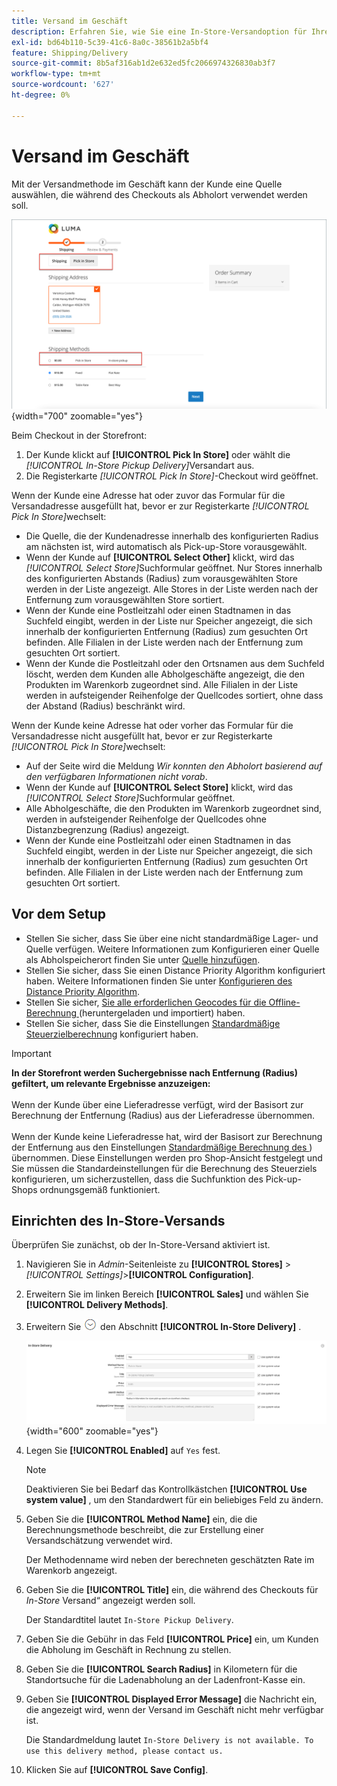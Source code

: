 ```yaml
---
title: Versand im Geschäft
description: Erfahren Sie, wie Sie eine In-Store-Versandoption für Ihren Store einrichten.
exl-id: bd64b110-5c39-41c6-8a0c-38561b2a5bf4
feature: Shipping/Delivery
source-git-commit: 8b5af316ab1d2e632ed5fc2066974326830ab3f7
workflow-type: tm+mt
source-wordcount: '627'
ht-degree: 0%

---
```


# Versand im Geschäft

Mit der Versandmethode im Geschäft kann der Kunde eine Quelle auswählen, die während des Checkouts als Abholort verwendet werden soll.

![In-Store-Versandmethode an der Kasse](./assets/luma-in-store-example.png){width="700" zoomable="yes"}

Beim Checkout in der Storefront:

1. Der Kunde klickt auf **[!UICONTROL Pick In Store]** oder wählt die _[!UICONTROL In-Store Pickup Delivery]_&#x200B;Versandart aus.
1. Die Registerkarte _[!UICONTROL Pick In Store]_-Checkout wird geöffnet.

Wenn der Kunde eine Adresse hat oder zuvor das Formular für die Versandadresse ausgefüllt hat, bevor er zur Registerkarte _[!UICONTROL Pick In Store]_&#x200B;wechselt:

- Die Quelle, die der Kundenadresse innerhalb des konfigurierten Radius am nächsten ist, wird automatisch als Pick-up-Store vorausgewählt.
- Wenn der Kunde auf **[!UICONTROL Select Other]** klickt, wird das _[!UICONTROL Select Store]_&#x200B;Suchformular geöffnet. Nur Stores innerhalb des konfigurierten Abstands (Radius) zum vorausgewählten Store werden in der Liste angezeigt. Alle Stores in der Liste werden nach der Entfernung zum vorausgewählten Store sortiert.
- Wenn der Kunde eine Postleitzahl oder einen Stadtnamen in das Suchfeld eingibt, werden in der Liste nur Speicher angezeigt, die sich innerhalb der konfigurierten Entfernung (Radius) zum gesuchten Ort befinden. Alle Filialen in der Liste werden nach der Entfernung zum gesuchten Ort sortiert.
- Wenn der Kunde die Postleitzahl oder den Ortsnamen aus dem Suchfeld löscht, werden dem Kunden alle Abholgeschäfte angezeigt, die den Produkten im Warenkorb zugeordnet sind. Alle Filialen in der Liste werden in aufsteigender Reihenfolge der Quellcodes sortiert, ohne dass der Abstand (Radius) beschränkt wird.

Wenn der Kunde keine Adresse hat oder vorher das Formular für die Versandadresse nicht ausgefüllt hat, bevor er zur Registerkarte _[!UICONTROL Pick In Store]_&#x200B;wechselt:

- Auf der Seite wird die Meldung _Wir konnten den Abholort basierend auf den verfügbaren Informationen nicht vorab_.
- Wenn der Kunde auf **[!UICONTROL Select Store]** klickt, wird das _[!UICONTROL Select Store]_&#x200B;Suchformular geöffnet.
- Alle Abholgeschäfte, die den Produkten im Warenkorb zugeordnet sind, werden in aufsteigender Reihenfolge der Quellcodes ohne Distanzbegrenzung (Radius) angezeigt.
- Wenn der Kunde eine Postleitzahl oder einen Stadtnamen in das Suchfeld eingibt, werden in der Liste nur Speicher angezeigt, die sich innerhalb der konfigurierten Entfernung (Radius) zum gesuchten Ort befinden. Alle Filialen in der Liste werden nach der Entfernung zum gesuchten Ort sortiert.

## Vor dem Setup

- Stellen Sie sicher, dass Sie über eine nicht standardmäßige Lager- und Quelle verfügen. Weitere Informationen zum Konfigurieren einer Quelle als Abholspeicherort finden Sie unter [Quelle hinzufügen](../inventory-management/sources-add.md).
- Stellen Sie sicher, dass Sie einen Distance Priority Algorithm konfiguriert haben. Weitere Informationen finden Sie unter [Konfigurieren des Distance Priority Algorithm](../inventory-management/distance-priority-algorithm.md).
- Stellen Sie sicher, [ Sie alle erforderlichen Geocodes für die Offline-Berechnung ](../inventory-management/cli.md#import-geocodes) (heruntergeladen und importiert) haben.
- Stellen Sie sicher, dass Sie die Einstellungen [Standardmäßige Steuerzielberechnung](../configuration-reference/sales/tax.md#default-tax-destination-calculation) konfiguriert haben.

>[!IMPORTANT]
>
>**In der Storefront werden Suchergebnisse nach Entfernung (Radius) gefiltert, um relevante Ergebnisse anzuzeigen:**<br><br>
>Wenn der Kunde über eine Lieferadresse verfügt, wird der Basisort zur Berechnung der Entfernung (Radius) aus der Lieferadresse übernommen.<br><br>
>Wenn der Kunde keine Lieferadresse hat, wird der Basisort zur Berechnung der Entfernung aus den Einstellungen [Standardmäßige Berechnung des ](../configuration-reference/sales/tax.md#default-tax-destination-calculation)) übernommen. Diese Einstellungen werden pro Shop-Ansicht festgelegt und Sie müssen die Standardeinstellungen für die Berechnung des Steuerziels konfigurieren, um sicherzustellen, dass die Suchfunktion des Pick-up-Shops ordnungsgemäß funktioniert.

## Einrichten des In-Store-Versands

Überprüfen Sie zunächst, ob der In-Store-Versand aktiviert ist.

1. Navigieren Sie in _Admin_-Seitenleiste zu **[!UICONTROL Stores]** > _[!UICONTROL Settings]_>**[!UICONTROL Configuration]**.

1. Erweitern Sie im linken Bereich **[!UICONTROL Sales]** und wählen Sie **[!UICONTROL Delivery Methods]**.

1. Erweitern Sie ![Erweiterungsauswahl](../assets/icon-display-expand.png) den Abschnitt **[!UICONTROL In-Store Delivery]** .

   ![Versand im Geschäft](../configuration-reference/sales/assets/delivery-methods-in-store-delivery.png){width="600" zoomable="yes"}

1. Legen Sie **[!UICONTROL Enabled]** auf `Yes` fest.

   >[!NOTE]
   >
   >Deaktivieren Sie bei Bedarf das Kontrollkästchen **[!UICONTROL Use system value]** , um den Standardwert für ein beliebiges Feld zu ändern.

1. Geben Sie die **[!UICONTROL Method Name]** ein, die die Berechnungsmethode beschreibt, die zur Erstellung einer Versandschätzung verwendet wird.

   Der Methodenname wird neben der berechneten geschätzten Rate im Warenkorb angezeigt.

1. Geben Sie die **[!UICONTROL Title]** ein, die während des Checkouts für _In-Store_ Versand“ angezeigt werden soll.

   Der Standardtitel lautet `In-Store Pickup Delivery`.

1. Geben Sie die Gebühr in das Feld **[!UICONTROL Price]** ein, um Kunden die Abholung im Geschäft in Rechnung zu stellen.

1. Geben Sie die **[!UICONTROL Search Radius]** in Kilometern für die Standortsuche für die Ladenabholung an der Ladenfront-Kasse ein.

1. Geben Sie **[!UICONTROL Displayed Error Message]** die Nachricht ein, die angezeigt wird, wenn der Versand im Geschäft nicht mehr verfügbar ist.

   Die Standardmeldung lautet `In-Store Delivery is not available. To use this delivery method, please contact us.`

1. Klicken Sie auf **[!UICONTROL Save Config]**.
